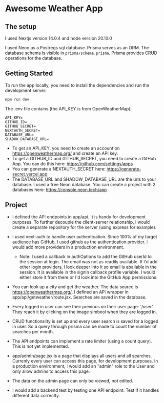 # Awesome Weather App

## The setup

I used Nextjs version 14.0.4 and node version 20.10.0

I used Neon as a Postregs sql database. Prisma serves as an ORM. The database schema is visible in `prisma/schema.prisma`. Prisma provides CRUD operations for the database. 

## Getting Started

To run the app locally, you need to install the dependencies and run the development server:
```bash
npm run dev
```

The .env file contains (the API_KEY is from OpenWeatherMap):
```
API_KEY=
GITHUB_ID=
GITHUB_SECRET=
NEXTAUTH_SECRET=
DATABASE_URL=
SHADOW_DATABASE_URL=
```

- To get an API_KEY, you need to create an account on https://openweathermap.org/ and create an API key.
- To get a GITHUB_ID and GITHUB_SECRET, you need to create a GitHub App. You can do this here: https://github.com/settings/apps
- You can generate a NEXTAUTH_SECRET here: https://generate-secret.vercel.app
- The DATABASE_URL and SHADOW_DATABASE_URL are the urls to your database. I used a free Neon database. You can create a project with 2 databases here: https://console.neon.tech/app

## Project

- I defined the API endpoints in app/api. It is handy for development purposes. To further decouple the client-server relationship, I would create a separate repository for the server (using express for example).

- I used next-auth to handle user authentication. Since 100% of my target audience has GitHub, I used github as the authentication provider. I would add more providers in a production environment.
    - Note: I used a callback in authOptions to add the GitHub userId to the session at login. The email was not as readily available. If I'd add other login providers, I look deeper into it so email is abailable in the session. It is available in the signIn callback profile variable. I would either store it from there or I'd look into the GitHub App permissions. 

- You can look up a city and get the weather. The data source is https://openweathermap.org/. I defined an APi wrapper in app/api/getweather/route.jsx. Searches are saved in the database. 

- Every logged in user can see their previous on their user page: '/user'. They reach it by clicking on the image simbool when they are logged in. 

- CRUD functionality is set up and every user search is saved for a logged in user. So a query through prisma can be made to count the number of searches per month. 

- The API endpoints can implement a rate limiter (using a count query). This is not yet implemented.

- app/admin/page.jsx is a page that displays all users and all searches. Currenly every user can access this page, for development purposes. In a production environment, I would add an "admin" role to the User and only allow admins to access this page.

- The data on the admin page can only be viewed, not edited.

- I would add a backend test by testing one API endpoint. Test if it handles different data correclty.
